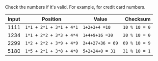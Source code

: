 Check the numbers if it's valid. For example, for credit card numbers.

Input | Position | Value | Checksum
------- | ------------------------| -----------| ------------:
1111 | ``1*1 + 2*1 + 3*1 + 4*1`` | ``1+2+3+4 =10`` | ``10 % 10 = 0``
1234 | ``1*1 + 2*2 + 3*3 + 4*4`` | ``1+4+9+16 =30`` | ``30 % 10 = 0``
2299 | ``1*2 + 2*2 + 3*9 + 4*9`` | ``2+4+27+36 = 69`` | ``69 % 10 = 9``
5180 | ``1*5 + 2*1 + 3*8 + 4*0`` | ``5+2+24+0 = 31`` | ``31 % 10 = 1``

